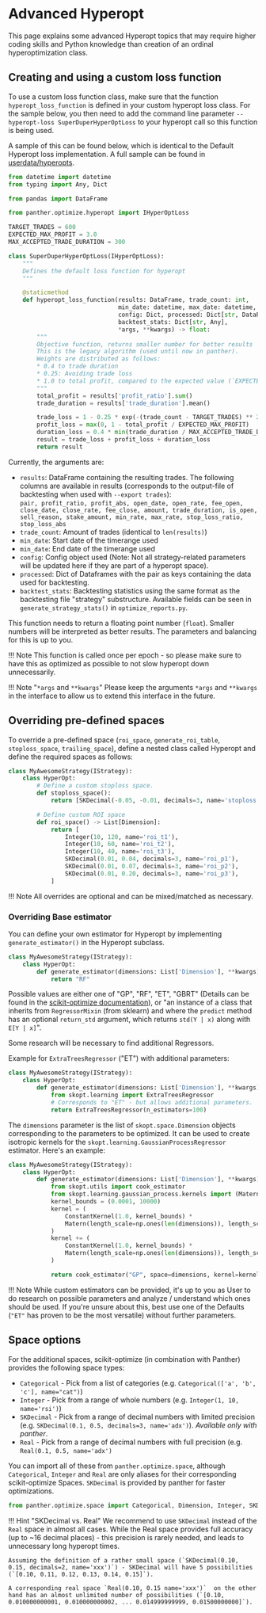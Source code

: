 # Advanced Hyperopt

This page explains some advanced Hyperopt topics that may require higher
coding skills and Python knowledge than creation of an ordinal hyperoptimization
class.

## Creating and using a custom loss function

To use a custom loss function class, make sure that the function `hyperopt_loss_function` is defined in your custom hyperopt loss class.
For the sample below, you then need to add the command line parameter `--hyperopt-loss SuperDuperHyperOptLoss` to your hyperopt call so this function is being used.

A sample of this can be found below, which is identical to the Default Hyperopt loss implementation. A full sample can be found in [userdata/hyperopts](https://github.com/panther/panther/blob/develop/panther/templates/sample_hyperopt_loss.py).

``` python
from datetime import datetime
from typing import Any, Dict

from pandas import DataFrame

from panther.optimize.hyperopt import IHyperOptLoss

TARGET_TRADES = 600
EXPECTED_MAX_PROFIT = 3.0
MAX_ACCEPTED_TRADE_DURATION = 300

class SuperDuperHyperOptLoss(IHyperOptLoss):
    """
    Defines the default loss function for hyperopt
    """

    @staticmethod
    def hyperopt_loss_function(results: DataFrame, trade_count: int,
                               min_date: datetime, max_date: datetime,
                               config: Dict, processed: Dict[str, DataFrame],
                               backtest_stats: Dict[str, Any],
                               *args, **kwargs) -> float:
        """
        Objective function, returns smaller number for better results
        This is the legacy algorithm (used until now in panther).
        Weights are distributed as follows:
        * 0.4 to trade duration
        * 0.25: Avoiding trade loss
        * 1.0 to total profit, compared to the expected value (`EXPECTED_MAX_PROFIT`) defined above
        """
        total_profit = results['profit_ratio'].sum()
        trade_duration = results['trade_duration'].mean()

        trade_loss = 1 - 0.25 * exp(-(trade_count - TARGET_TRADES) ** 2 / 10 ** 5.8)
        profit_loss = max(0, 1 - total_profit / EXPECTED_MAX_PROFIT)
        duration_loss = 0.4 * min(trade_duration / MAX_ACCEPTED_TRADE_DURATION, 1)
        result = trade_loss + profit_loss + duration_loss
        return result
```

Currently, the arguments are:

* `results`: DataFrame containing the resulting trades.
    The following columns are available in results (corresponds to the output-file of backtesting when used with `--export trades`):  
    `pair, profit_ratio, profit_abs, open_date, open_rate, fee_open, close_date, close_rate, fee_close, amount, trade_duration, is_open, sell_reason, stake_amount, min_rate, max_rate, stop_loss_ratio, stop_loss_abs`
* `trade_count`: Amount of trades (identical to `len(results)`)
* `min_date`: Start date of the timerange used
* `min_date`: End date of the timerange used
* `config`: Config object used (Note: Not all strategy-related parameters will be updated here if they are part of a hyperopt space).
* `processed`: Dict of Dataframes with the pair as keys containing the data used for backtesting.
* `backtest_stats`: Backtesting statistics using the same format as the backtesting file "strategy" substructure. Available fields can be seen in `generate_strategy_stats()` in `optimize_reports.py`.

This function needs to return a floating point number (`float`). Smaller numbers will be interpreted as better results. The parameters and balancing for this is up to you.

!!! Note
    This function is called once per epoch - so please make sure to have this as optimized as possible to not slow hyperopt down unnecessarily.

!!! Note "`*args` and `**kwargs`"
    Please keep the arguments `*args` and `**kwargs` in the interface to allow us to extend this interface in the future.

## Overriding pre-defined spaces

To override a pre-defined space (`roi_space`, `generate_roi_table`, `stoploss_space`, `trailing_space`), define a nested class called Hyperopt and define the required spaces as follows:

```python
class MyAwesomeStrategy(IStrategy):
    class HyperOpt:
        # Define a custom stoploss space.
        def stoploss_space():
            return [SKDecimal(-0.05, -0.01, decimals=3, name='stoploss')]

        # Define custom ROI space
        def roi_space() -> List[Dimension]:
            return [
                Integer(10, 120, name='roi_t1'),
                Integer(10, 60, name='roi_t2'),
                Integer(10, 40, name='roi_t3'),
                SKDecimal(0.01, 0.04, decimals=3, name='roi_p1'),
                SKDecimal(0.01, 0.07, decimals=3, name='roi_p2'),
                SKDecimal(0.01, 0.20, decimals=3, name='roi_p3'),
            ]
```

!!! Note
    All overrides are optional and can be mixed/matched as necessary.

### Overriding Base estimator

You can define your own estimator for Hyperopt by implementing `generate_estimator()` in the Hyperopt subclass.

```python
class MyAwesomeStrategy(IStrategy):
    class HyperOpt:
        def generate_estimator(dimensions: List['Dimension'], **kwargs):
            return "RF"

```

Possible values are either one of "GP", "RF", "ET", "GBRT" (Details can be found in the [scikit-optimize documentation](https://scikit-optimize.github.io/)), or "an instance of a class that inherits from `RegressorMixin` (from sklearn) and where the `predict` method has an optional `return_std` argument, which returns `std(Y | x)` along with `E[Y | x]`".

Some research will be necessary to find additional Regressors.

Example for `ExtraTreesRegressor` ("ET") with additional parameters:

```python
class MyAwesomeStrategy(IStrategy):
    class HyperOpt:
        def generate_estimator(dimensions: List['Dimension'], **kwargs):
            from skopt.learning import ExtraTreesRegressor
            # Corresponds to "ET" - but allows additional parameters.
            return ExtraTreesRegressor(n_estimators=100)

```

The `dimensions` parameter is the list of `skopt.space.Dimension` objects corresponding to the parameters to be optimized. It can be used to create isotropic kernels for the `skopt.learning.GaussianProcessRegressor` estimator. Here's an example:

```python
class MyAwesomeStrategy(IStrategy):
    class HyperOpt:
        def generate_estimator(dimensions: List['Dimension'], **kwargs):
            from skopt.utils import cook_estimator
            from skopt.learning.gaussian_process.kernels import (Matern, ConstantKernel)
            kernel_bounds = (0.0001, 10000)
            kernel = (
                ConstantKernel(1.0, kernel_bounds) * 
                Matern(length_scale=np.ones(len(dimensions)), length_scale_bounds=[kernel_bounds for d in dimensions], nu=2.5)
            )
            kernel += (
                ConstantKernel(1.0, kernel_bounds) * 
                Matern(length_scale=np.ones(len(dimensions)), length_scale_bounds=[kernel_bounds for d in dimensions], nu=1.5)
            )

            return cook_estimator("GP", space=dimensions, kernel=kernel, n_restarts_optimizer=2)
```

!!! Note
    While custom estimators can be provided, it's up to you as User to do research on possible parameters and analyze / understand which ones should be used.
    If you're unsure about this, best use one of the Defaults (`"ET"` has proven to be the most versatile) without further parameters.

## Space options

For the additional spaces, scikit-optimize (in combination with Panther) provides the following space types:

* `Categorical` - Pick from a list of categories (e.g. `Categorical(['a', 'b', 'c'], name="cat")`)
* `Integer` - Pick from a range of whole numbers (e.g. `Integer(1, 10, name='rsi')`)
* `SKDecimal` - Pick from a range of decimal numbers with limited precision (e.g. `SKDecimal(0.1, 0.5, decimals=3, name='adx')`). *Available only with panther*.
* `Real` - Pick from a range of decimal numbers with full precision (e.g. `Real(0.1, 0.5, name='adx')`

You can import all of these from `panther.optimize.space`, although `Categorical`, `Integer` and `Real` are only aliases for their corresponding scikit-optimize Spaces. `SKDecimal` is provided by panther for faster optimizations.

``` python
from panther.optimize.space import Categorical, Dimension, Integer, SKDecimal, Real  # noqa
```

!!! Hint "SKDecimal vs. Real"
    We recommend to use `SKDecimal` instead of the `Real` space in almost all cases. While the Real space provides full accuracy (up to ~16 decimal places) - this precision is rarely needed, and leads to unnecessary long hyperopt times.

    Assuming the definition of a rather small space (`SKDecimal(0.10, 0.15, decimals=2, name='xxx')`) - SKDecimal will have 5 possibilities (`[0.10, 0.11, 0.12, 0.13, 0.14, 0.15]`).

    A corresponding real space `Real(0.10, 0.15 name='xxx')`  on the other hand has an almost unlimited number of possibilities (`[0.10, 0.010000000001, 0.010000000002, ... 0.014999999999, 0.01500000000]`).
